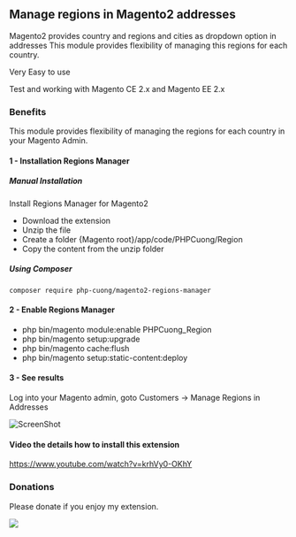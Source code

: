 ## Manage regions in Magento2 addresses
Magento2 provides country and regions and cities as dropdown option in addresses This module provides flexibility of managing this regions for each country.

Very Easy to use

Test and working with Magento CE 2.x and Magento EE 2.x

### Benefits
This module provides flexibility of managing the regions for each country in your Magento Admin.

#### 1 - Installation Regions Manager
##### Manual Installation
Install Regions Manager for Magento2
 * Download the extension
 * Unzip the file
 * Create a folder {Magento root}/app/code/PHPCuong/Region
 * Copy the content from the unzip folder


##### Using Composer

```
composer require php-cuong/magento2-regions-manager
```

#### 2 - Enable Regions Manager
 * php bin/magento module:enable PHPCuong_Region
 * php bin/magento setup:upgrade
 * php bin/magento cache:flush
 * php bin/magento setup:static-content:deploy

#### 3 - See results
Log into your Magento admin, goto Customers -> Manage Regions in Addresses

![ScreenShot](https://raw.githubusercontent.com/php-cuong/magento2-regions-manager/master/regions-manager.png)

#### Video the details how to install this extension

https://www.youtube.com/watch?v=krhVy0-OKhY

### Donations
Please donate if you enjoy my extension.

[![](https://www.paypalobjects.com/en_US/i/btn/btn_donateCC_LG.gif)](https://www.paypal.com/cgi-bin/webscr?cmd=_s-xclick&hosted_button_id=RUYCWQ3Q9YGH2)

